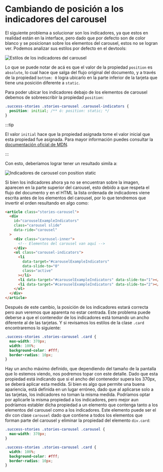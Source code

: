 # Cambiando de posición a los indicadores del carousel

El siguiente problema a solucionar son los indicadores, ya que estos en realidad
están en la interface, pero dado que por defecto son de color blanco y se
posicionan sobre los elementos del carousel, estos no se logran ver. Podemos
analizar sus estilos por defecto en el devtools:

![Estilos de los indicadores del carousel](./assets/carousel-indicators.png)

Lo que se puede notar de acá es que el valor de la propiedad `position` es
`absolute`, lo cual hace que salga del flujo original del documento, y a través
de la propiedad `bottom: 0` logra ubicarlo en la parte inferior de la tarjeta que
tiene una posición diferente a `static`.

Para poder ubicar los indicadores debajo de los elementos de carousel debemos de
sobreescribir la propiedad `position`:

```css
.success-stories .stories-carousel .carousel-indicators {
  position: initial; /** ó: position: static; */
}
```

:::tip

El valor `initial` hace que la propiedad asignada tome el valor inicial que esta
propiedad fue asignada. Para mayor información puedes consultar la
[documentación oficial de MDN](https://developer.mozilla.org/es/docs/Web/CSS/initial).

:::

Con esto, deberíamos lograr tener un resultado simila a:

![Indicadores de carousel con position static](./assets/carousel-indicators-position.png)

Si bien los indicadores ahora ya no se encuentran sobre la imagen, aparecen en
la parte superior del carousel, esto debido a que respeta el flujo del documento
y en el HTML la lista ordenada de indicadores viene escrita antes de los
elementos del carousel, por lo que tendremos que invertir el orden resultando en
algo como:

```html
<article class="stories-carousel">
  <div
    id="carouselExampleIndicators"
    class="carousel slide"
    data-ride="carousel"
  >
    <div class="carousel-inner">
      <!-- Elementos del carousel van aquí -->
    </div>
    <ol class="carousel-indicators">
      <li
        data-target="#carouselExampleIndicators"
        data-slide-to="0"
        class="active"
      ></li>
      <li data-target="#carouselExampleIndicators" data-slide-to="1"></li>
      <li data-target="#carouselExampleIndicators" data-slide-to="2"></li>
    </ol>
  </div>
</article>
```

Después de este cambio, la posición de los indicadores estará correcta pero aun
veremos que aparenta no estar centrada. Este problema puede deberse a que el
contenedor de los indicadores está tomando un ancho diferente al de las tarjetas.
Y si revisamos los estilos de la clase `.card` encontraremos lo siguiente:

```css
.success-stories .stories-carousel .card {
  max-width: 370px;
  width: 100%;
  background-color: #fff;
  border-radius: 10px;
}
```

Hay un ancho máximo definido, que dependiendo del tamaño de la pantalla que lo
estemos viendo, nos podremos topar con este detalle. Dado que esta propiedad
está indicando que si el ancho del contenedor supera los 370px, se deberá
aplicar esta medida. Si bien es algo que permite una buena apariencia, está
definida en un lugar erróneo, dado que al aplicarse solo a las tarjetas, los
indicadores no toman la misma medida. Podríamos optar por aplicarle la misma
propiedad a los indicadores, pero mejor aun podríamos establer dicha propiedad
a un elemento que contenga tanto a los elementos del carousel como a los
indicadores. Este elemento puede ser el div con clase `carousel` dado que
contiene a todos los elementos que forman parte del carousel y eliminar la
propiedad del elemento `div.card`:

```css
.success-stories .stories-carousel .carousel {
  max-width: 370px;
}

.success-stories .stories-carousel .card {
  width: 100%;
  background-color: #fff;
  border-radius: 10px;
}
```
